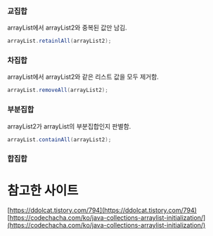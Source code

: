 ### 교집합

arrayList에서 arrayList2와 중복된 값만 남김.

```java
arrayList.retainlAll(arrayList2);
```

### 차집합

arrayList에서 arrayList2와 같은 리스트 값을 모두 제거함.

```java
arrayList.removeAll(arrayList2);
```

### 부분집합

arrayList2가 arrayList의 부분집합인지 판별함.

```java
arrayList.containAll(arrayList2);
```

### 합집합

# 참고한 사이트

[https://ddolcat.tistory.com/794](https://ddolcat.tistory.com/794)
[https://codechacha.com/ko/java-collections-arraylist-initialization/](https://codechacha.com/ko/java-collections-arraylist-initialization/)
